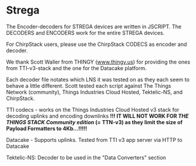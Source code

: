 # Strega
The Encoder-decoders for STREGA devices are written in JSCRIPT.
The DECODERS and ENCODERS work for the entire STREGA devices.

For ChirpStack users, please use the ChirpStack CODECS as encoder and decoder.

We thank Scott Waller from THINGY (www.thingy.us) for providing the ones from TTI-v3-stack and the one for the Datacake
platform.

Each decoder file notates which LNS it was tested on as they each seem to behave a little different.
Scott tested each script against The Things Network (community), Things Industries Cloud Hosted, Tektelic-NS, and ChirpStack.

TTI codecs - works on the Things Industries Cloud Hosted v3 stack for decoding uplinks and encoding downlinks 
**!!! IT WILL NOT WORK FOR _THE THINGS STACK Community edition_ (= TTN-v3) as they limit the size of Payload Formatters to 4Kb...!!!!!**

Datacake - Supports uplinks. Tested from TTI v3 app server via HTTP to Datacake

Tektelic-NS: Decoder to be used in the "Data Converters" section
